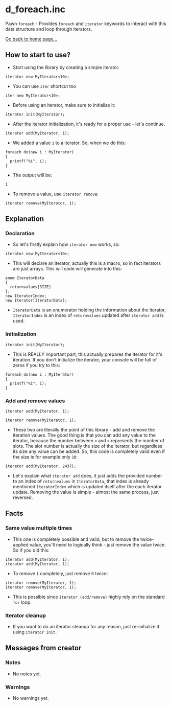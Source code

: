 # d_foreach.inc
Pawn `foreach` - Provides `foreach` and `iterator` keywords to interact with this data structure and loop through iterators.

[Go back to home page...](README.md)
## How to start to use?
- Start using the library by creating a simple iterator.

```pawn
iterator new MyIterator<10>;
```
- You can use `iter` shortcut too

```pawn
iter new MyIterator<10>;
```
- Before using an iterator, make sure to initialize it:

```pawn
iterator init(MyIterator);
```
- After the iterator initialization, it's ready for a proper use - let's continue.

```pawn
iterator add(MyIterator, 1);
```
- We added a value `1` to a iterator. So, when we do this:

```pawn
foreach do(new i : MyIterator)
{
  printf("%i", i);
}
```
- The output will be:

```
1
```
- To remove a value, use `iterator remove`:

```pawn
iterator remove(MyIterator, 1);
```
## Explanation
### Declaration
- So let's firstly explain how `iterator new` works, so:
```pawn
iterator new MyIterator<10>;
```
- This will declare an iterator, actually this is a macro, so in fact iterators are just arrays. This will code will generate into this:
```pawn
enum IteratorData
{
  returnvalues[SIZE]
};
new IteratorIndex;
new Iterator[IteratorData];
```
- `IteratorData` is an enumerator holding the information about the iterator, `IteratorIndex` is an index of `returnvalues` updated after `iterator add` is used.
### Initialization
```pawn
iterator init(MyIterator);
```
- This is REALLY important part, this actually prepares the iterator for it's iteration. If you don't initialize the iterator, your console will be full of zeros if you try to this:
```pawn
foreach do(new i : MyIterator)
{
  printf("%i", i);
}
```
### Add and remove values
```pawn
iterator add(MyIterator, 1);
```
```pawn
iterator remove(MyIterator, 1);
```
- These two are literally the point of this library - add and remove the iteration values. The good thing is that you can add any value to the iterator, because the number between `<` and `>` represents the number of slots. The slot number is actually the size of the iterator, but regardless its size any value can be added. So, this code is completely valid even if the size is for example only `10`:

```pawn
iterator add(MyIterator, 2437);
```
- Let's explain what `iterator add` does, it just adds the provided number to an index of `returnvalues` in `IteratorData`, that index is already mentioned `IteratorIndex` which is updated itself after the each iterator update. Removing the value is simple - almost the same process, just reversed.
## Facts
### Same value multiple times
- This one is completely possible and valid, but to remove the twice-applied value, you'll need to logically think - just remove the value twice. So if you did this:

```pawn
iterator add(MyIterator, 1);
iterator add(MyIterator, 1);
```
- To remove `1` completely, just remove it twice:

```pawn
iterator remove(MyIterator, 1);
iterator remove(MyIterator, 1);
```
- This is possible since `iterator (add/remove)` highly rely on the standard `for` loop.

### Iterator cleanup
- If you want to do an iterator cleanup for any reason, just re-initialize it using `iterator init`.
## Messages from creator
### Notes
- No notes yet.
### Warnings
- No warnings yet.
